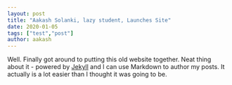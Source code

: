```yaml
---
layout: post
title: "Aakash Solanki, lazy student, Launches Site"
date: 2020-01-05
tags: ["test","post"]
author: aakash
---
```


Well. Finally got around to putting this old website together. Neat thing about it - powered by [Jekyll](http://jekyllrb.com) and I can use Markdown to author my posts. It actually is a lot easier than I thought it was going to be.